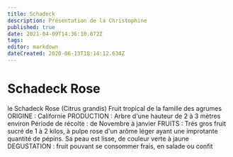 ```yaml
---
title: Schadeck 
description: Présentation de la Christophine
published: true
date: 2021-04-09T14:36:10.072Z
tags: 
editor: markdown
dateCreated: 2020-06-13T18:14:12.634Z
---
```


# Schadeck Rose 
le Schadeck Rose (Citrus grandis)
Fruit tropical de la famille des agrumes 
ORIGINE :
Californie 
PRODUCTION :
Arbre d'une hauteur de 2 à 3 mètres environ
Période de récolte : de Novembre à janvier 
FRUITS :
Trés gros fruit sucré de 1 à 2 kilos, à pulpe rose d'un arôme léger ayant une improtante quantité de pépins. Sa peau est lisse, de couleur verte à jaune
DEGUSTATION :
fruit pouvant se consommer frais, en salade ou confit
